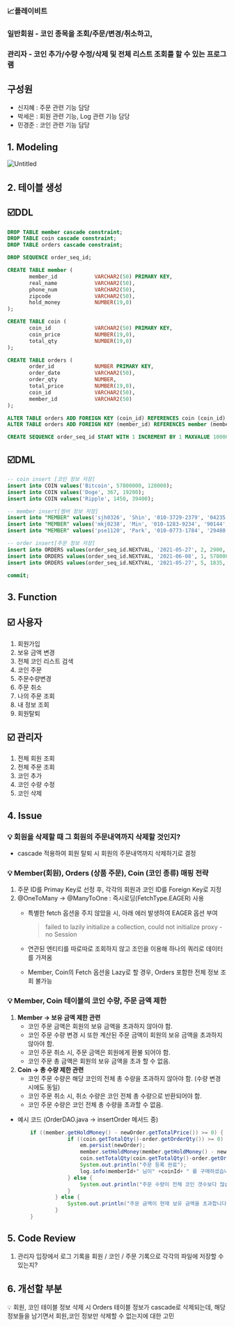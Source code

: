### 📈플레이비트
### 일반회원 -  코인 종목을 조회/주문/변경/취소하고,

### 관리자 - 코인 추가/수량 수정/삭제 및 전체 리스트 조회를 할 수 있는 프로그램

## 구성원

- 신지혜 : 주문 관련 기능 담당
- 박세은 : 회원 관련 기능, Log 관련 기능 담당
- 민경준 : 코인 관련 기능 담당

## 1. Modeling

![Untitled](https://s3-us-west-2.amazonaws.com/secure.notion-static.com/d3c965af-398a-445a-9665-6a83eb9c4068/Untitled.png)

## 2. 테이블 생성

## ☑️DDL

```sql
DROP TABLE member cascade constraint;
DROP TABLE coin cascade constraint;
DROP TABLE orders cascade constraint;

DROP SEQUENCE order_seq_id;

CREATE TABLE member (
       member_id          	VARCHAR2(50) PRIMARY KEY,
       real_name            VARCHAR2(50),
       phone_num    		VARCHAR2(50),
       zipcode              VARCHAR2(50),
       hold_money			NUMBER(19,0)
);

CREATE TABLE coin (
       coin_id        		VARCHAR2(50) PRIMARY KEY,
       coin_price           NUMBER(19,0),
       total_qty          	NUMBER(19,0)
);

CREATE TABLE orders (
       order_id       		NUMBER PRIMARY KEY,
       order_date     		VARCHAR2(50),
       order_qty  			NUMBER,
       total_price			NUMBER(19,0),
       coin_id				VARCHAR2(50),
       member_id			VARCHAR2(50)       
);

ALTER TABLE orders ADD FOREIGN KEY (coin_id) REFERENCES coin (coin_id) ON DELETE CASCADE;
ALTER TABLE orders ADD FOREIGN KEY (member_id) REFERENCES member (member_id) ON DELETE CASCADE ;

CREATE SEQUENCE order_seq_id START WITH 1 INCREMENT BY 1 MAXVALUE 10000000 CYCLE NOCACHE;
```

## ☑️DML

```sql
-- coin insert [코인 정보 저장]
insert into COIN values('Bitcoin', 57800000, 128000);
insert into COIN values('Doge', 367, 19200);
insert into COIN values('Ripple', 1450, 39400);

-- member insert[멤버 정보 저장]
insert into "MEMBER" values('sjh0326', 'Shin', '010-3729-2379', '04235', 1000000000);
insert into "MEMBER" values('mkj0238', 'Min', '010-1283-9234', '90144', 2000000000);
insert into "MEMBER" values('pse1120', 'Park', '010-0773-1784', '29480', 2500000000);

-- order insert[주문 정보 저장]
insert into ORDERS values(order_seq_id.NEXTVAL, '2021-05-27', 2, 2900, 'Ripple', 'sjh0326');
insert into ORDERS values(order_seq_id.NEXTVAL, '2021-06-08', 1, 57800000, 'Bitcoin', 'mkj0238');
insert into ORDERS values(order_seq_id.NEXTVAL, '2021-05-27', 5, 1835, 'Doge', 'pse1120');

commit;
```

## 3. Function

## ☑️ 사용자

1. 회원가입
2. 보유 금액 변경
3. 전체 코인 리스트 검색
4. 코인 주문
5. 주문수량변경
6. 주문 취소
7. 나의 주문 조회
8. 내 정보 조회
9. 회원탈퇴

## ☑️ 관리자

1. 전체 회원 조회
2. 전체 주문 조회
3. 코인 추가
4. 코인 수량 수정
5. 코인 삭제

## 4. Issue

### 💡 **회원을 삭제할 때 그 회원의 주문내역까지 삭제할 것인지?**

- cascade 적용하여 회원 탈퇴 시 회원의 주문내역까지 삭제하기로 결정

### 💡 **Member(회원), Orders (상품 주문), Coin (코인 종류) 매핑 전략**

1. 주문 ID를 Primay Key로 선정 후, 각각의 회원과 코인 ID를 Foreign Key로 지정
2. @OneToMany → @ManyToOne : 즉시로딩(FetchType.EAGER) 사용
    - 특별한 fetch 옵션을 주지 않았을 시, 아래 에러 발생하여 EAGER 옵션 부여

        > failed to lazily initialize a collection, could not initialize proxy - no Session

    - 연관된 엔티티를 따로따로 조회하지 않고 조인을 이용해 하나의 쿼리로 데이터를 가져옴
    - Member, Coin의 Fetch 옵션을 Lazy로 할 경우, Orders 포함한 전체 정보 조회 불가능

### **💡 Member, Coin 테이블의 코인 수량, 주문 금액 제한**

1. **Member → 보유 금액 제한 관련**
    - 코인 주문 금액은 회원의 보유 금액을 초과하지 않아야 함.
    - 코인 주문 수량 변경 시 또한 계산된 주문 금액이 회원의 보유 금액을 초과하지 않아야 함.
    - 코인 주문 취소 시, 주문 금액은 회원에게 환불 되어야 함.
    - 코인 주문 총 금액은 회원의 보유 금액을 초과 할 수 없음.
2. **Coin → 총 수량 제한 관련**
    - 코인 주문 수량은 해당 코인의 전체 총 수량을 초과하지 않아야 함. (수량 변경 시에도 동일)
    - 코인 주문 취소 시, 취소 수량은 코인 전체 총 수량으로 반환되어야 함.
    - 코인 주문 수량은 코인 전체 총 수량을 초과할 수 없음.
- 예시 코드 (OrderDAO.java → insertOrder 메서드 중)

    ```java
    	if ((member.getHoldMoney() - newOrder.getTotalPrice()) >= 0) {  //보유 금액 제한 확인
    				if ((coin.getTotalQty()-order.getOrderQty()) >= 0) {      //총 수량 제한 확인
    					em.persist(newOrder);
    					member.setHoldMoney(member.getHoldMoney() - newOrder.getTotalPrice());
    					coin.setTotalQty(coin.getTotalQty()-order.getOrderQty());
    					System.out.println("주문 등록 완료");
    					log.info(memberId+" 님이" +coinId+ " 를 구매하셨습니다.");
    				} else {
    					System.out.println("주문 수량이 전체 코인 갯수보다 많습니다. 수량을 줄여주세요.");
    				}
    			} else {
    				System.out.println("주문 금액이 현재 보유 금액을 초과합니다. 보유 금액을 확인해주세요.");
    			}
    	}
    ```

## 5. Code Review

1. 관리자 입장에서 로그 기록을 회원 / 코인 / 주문 기록으로 각각의 파일에 저장할 수 있는지?

## 6. 개선할 부분

💡 회원, 코인 테이블 정보 삭제 시 Orders 테이블 정보가 cascade로 삭제되는데, 해당 정보들을 남기면서 회원,코인 정보만 삭제할 수 없는지에 대한 고민
